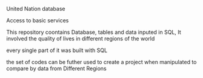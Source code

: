 United Nation database

Access to basic services

This repository coontains Database, tables and data inputed in SQL, It involved the quality of lives in different regions of the world

every single part of it was built with SQL

the set of codes can be futher used to create a project when manipulated to compare by data from Different Regions
